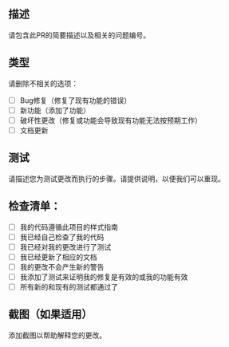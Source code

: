 ## 描述
请包含此PR的简要描述以及相关的问题编号。

## 类型
请删除不相关的选项：

- [ ] Bug修复（修复了现有功能的错误）
- [ ] 新功能（添加了功能）
- [ ] 破坏性更改（修复或功能会导致现有功能无法按预期工作）
- [ ] 文档更新

## 测试
请描述您为测试更改而执行的步骤。请提供说明，以便我们可以重现。

## 检查清单：
- [ ] 我的代码遵循此项目的样式指南
- [ ] 我已经自己检查了我的代码
- [ ] 我已经对我的更改进行了测试
- [ ] 我已经更新了相应的文档
- [ ] 我的更改不会产生新的警告
- [ ] 我添加了测试来证明我的修复是有效的或我的功能有效
- [ ] 所有新的和现有的测试都通过了

## 截图（如果适用）
添加截图以帮助解释您的更改。
